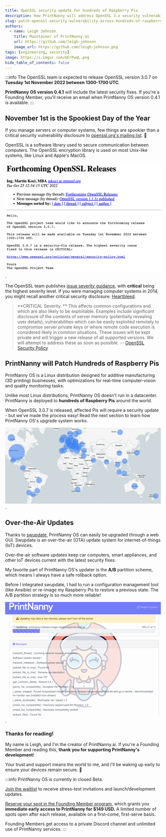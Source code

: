 ```yaml
---
title: OpenSSL security update for hundreds of Raspberry Pis
description: How PrintNanny will address OpenSSL 3.x security vulnerability across hundreds of Raspberry Pis
slug: patch-openssl-security-vulnerability-across-hundreds-of-raspberry-pis
authors:
  - name: Leigh Johnson
    title: Maintainer of PrintNanny.ai
    url: https://github.com/leigh-johnson
    image_url: https://github.com/leigh-johnson.png
tags: [engineering, security]
image: https://i.imgur.com/mErPwqL.png
hide_table_of_contents: false
---
```


:::info
The OpenSSL team is expected to release OpenSSL version 3.0.7 on **Tuesday 1st November 2022 between 1300-1700 UTC**.

**PrintNanny OS version 0.4.1** will include the latest security fixes. If you're a Founding Member, you'll receive an email when PrintNanny OS version 0.4.1 is available.
:::

## November 1st is the Spookiest Day of the Year

If you manage servers or computer systems, few things are spookier than a critical security vulnerability disclosure to [openssl.org's mailing list](https://mta.openssl.org/pipermail/openssl-announce/2022-October/000238.html). 👻 

OpenSSL is a software library used to secure communication between computers. The OpenSSL encryption library is used on most Unix-like systems, like Linux and Apple's MacOS.

![Hello, The OpenSSL project team would like to announce the forthcoming release of OpenSSL version 3.0.7. This release will be made available on Tuesday 1st November 2022 between 1300-1700 UTC. OpenSSL 3.0.7 is a security-fix release. The highest severity issue fixed in this release is CRITICAL.](./2022-11-01-openssl/openssl-3-0-7-memo.png).

The OpenSSL team publishes [issue severity guidance](https://www.openssl.org/policies/general/security-policy.html), with **critical** being the highest severity level. If you were managing computer systems in 2014, you might recall another critical security disclosure: [Heartbleed](https://heartbleed.com/). 

> **CRITICAL Severity. **
>This affects common configurations and which are also likely to be exploitable. Examples include significant disclosure of the contents of server memory (potentially revealing user details), vulnerabilities which can be easily exploited remotely to compromise server private keys or where remote code execution is considered likely in common situations. These issues will be kept private and will trigger a new release of all supported versions. We will attempt to address these as soon as possible.
-- [OpenSSL Security Policy](https://www.openssl.org/policies/general/security-policy.html)

## PrintNanny will Patch Hundreds of Raspberry Pis

PrintNanny OS is a Linux distribution designed for additive manufacturing (3D printing) businesses, with optimizations for real-time computer-vision and quality monitoring tasks.

Unlike most Linux distributions, PrintNanny OS doesn't run in a datacenter. PrintNanny is deployed to **hundreds of Raspberry Pis** around the world.

When OpenSSL 3.0.7 is released, affected Pis will require a security update - but we've made the process easy! Read the next section to learn how PrintNanny OS's upgrade system works.

![World map showing PrintNanny OS usage worldwide](./2022-11-01-openssl/printnanny-worldwide-map.png).

## Over-the-Air Updates

Thanks to [swupdate](https://sbabic.github.io/swupdate/swupdate.html), PrintNanny OS can easily be upgraded through a web GUI. Swupdate is an over-the-air (OTA) update system for internet-of-things (IoT) devices. 

Over-the-air software updates keep car computers, smart appliances, and other IoT devices current with the latest security fixes.

My favorite part of PrintNanny OS's updater is the **A/B** partition scheme, which means I always have a safe rollback option. 

Before I integrated swupdate, I had to run a configuration management tool (like Ansible) or re-image my Raspberry Pis to restore a previous state. The A/B partition strategy is so much more reliable!

![PrintNanny Over-the-air updates](./2022-11-01-openssl/update-printnanny-os.gif).


### Thanks for reading!

My name is Leigh, and I'm the creator of PrintNanny.ai. If you're a Founding Member and reading this, **thank you for supporting PrintNanny's development**! 

Your trust and support means the world to me, and I'll be waking up early to ensure your devices remain secure. 🫡 

:::info
PrintNanny OS is currently in closed Beta. 

[Join the waitlist](https://printnanny.ai/) to receive stress-test invitations and launch/development updates.

[Reserve your spot in the Founding Member program](https://printnanny.ai/shop/founding-membership), which grants you **immediate early access to PrintNanny for $149 USD.** A limited number of spots open after each release, available on a first-come, first-serve basis. 

Founding Members get access to a private Discord channel and unlimited use of PrintNanny services.
:::